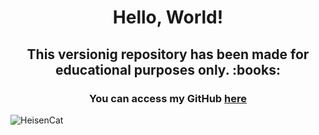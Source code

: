<h1 align="center">Hello, World!</h1>
<h2 align="center">This versionig repository has been made for <strong>educational purposes only.</strong> :books:</h2>
<h3 align="center">You can access my GitHub <a href="href="https://github.com/VerbalThree"><strong>here</strong></a></h3>
<div class="center-image">
  <img src="https://github.com/VerbalThree/Ola-Mundo/assets/81395037/d69de310-2149-454a-8f5f-501e97a1217c" alt="HeisenCat">
</div>
